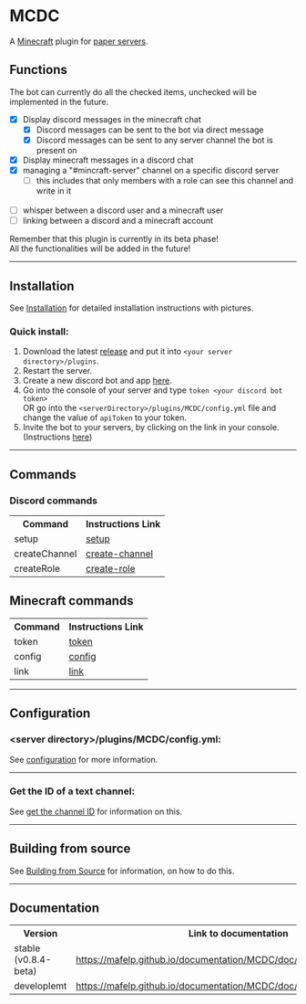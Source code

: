 # MCDC
A [Minecraft](https://www.minecraft.net) plugin for [paper servers](https://papermc.io).

## Functions
The bot can currently do all the checked items, unchecked will be implemented in the future.
 - [X] Display discord messages in the minecraft chat
    - [X] Discord messages can be sent to the bot via direct message
    - [X] Discord messages can be sent to any server channel the bot is present on
 - [X] Display minecraft messages in a discord chat
 - [X] managing a "#mincraft-server" channel on a specific discord server
   - [ ] this includes that only members with a role can see this channel and write in it
 <br><br>
 - [ ] whisper between a discord user and a minecraft user
 - [ ] linking between a discord and a minecraft account
<div class="alert alert-danger" role="alert">Remember that this plugin is currently in its beta phase!<br>
All the functionalities will be added in the future!</div>

---

## Installation
See [Installation](./installation) for detailed installation instructions with pictures.

### Quick install:
1. Download the latest [release](https://github.com/MaFeLP/MCDC/releases/) and put it into `<your server directory>/plugins`.
2. Restart the server.
3. Create a new discord bot and app [here](https://discord.com/developers/applications).
4. Go into the console of your server and type `token <your discord bot token>` <br>
   OR go into the `<serverDirectory>/plugins/MCDC/config.yml` file and change the value of `apiToken` to your token.
5. Invite the bot to your servers, by clicking on the link in your console. (Instructions [here](./invite-bot))

---

## Commands
### Discord commands
<table>
	<tr>
		<th>Command</th>
		<th>Instructions Link</th>
	</tr>
	<tr>
		<td>setup</td>
		<td><a href="./commands/setup">setup</a></td>
	</tr>
	<tr>
		<td>createChannel</td>
		<td><a href="./commands/create-channel">create-channel</a></td>
	</tr>
	<tr>
		<td>createRole</td>
		<td><a href="./commands/create-role">create-role</a></td>
	</tr>
</table>

## Minecraft commands
<table>
	<tr>
		<th>Command</th>
		<th>Instructions Link</th>
	</tr>
	<tr>
		<td>token</td>
		<td><a href="./commands/token">token</a></td>
	</tr>
	<tr>
		<td>config</td>
		<td><a href="./commands/config">config</a></td>
	</tr>
	<tr>
		<td>link</td>
		<td><a href="./commands/link">link</a></td>
	</tr>
</table>

---

## Configuration
### \<server directory\>/plugins/MCDC/config.yml:
See [configuration](./configuration) for more information.

---

### Get the ID of a text channel:
See [get the channel ID](./get-channel-ID) for information on this.

---

## Building from source
See [Building from Source](./building-from-source) for information, on how to do this.

---

## Documentation

<table>
	<tr>
		<th>Version</th>
		<th>Link to documentation</th>
		<th>Documentation Mirror</th>
	</tr>
	<tr>
		<td>stable (v0.8.4-beta)</td>
		<td><a href="https://mafelp.github.io/documentation/MCDC/doc/v0.8.4-beta/index.html">https://mafelp.github.io/documentation/MCDC/doc/v0.8.4-beta/index.html</a></td>
		<td><a href="https://mafelp.github.io/MCDC/doc/v0.8.4-beta/index.html">https://mafelp.github.io/MCDC/doc/v0.8.4-beta/index.html</a></td>
	</tr>
	<tr>
		<td>developlemt</td>
		<td><a href="https://mafelp.github.io/documentation/MCDC/doc/development/index.html">https://mafelp.github.io/documentation/MCDC/doc/development/index.html</a></td>
		<td><a href="https://mafelp.github.io/MCDC/doc/development/index.html">https://mafelp.github.io/MCDC/doc/development/index.html</a></td>
	</tr>
</table>
<!--
### Stable version
The documentation can be found either on
[my main project page](https://mafelp.github.io/documentation/MCDC/doc/v0.8.4-beta/index.html)
or [on this project's page](./doc/v0.8.4-beta/index.html).
### Development documentation
The documentation can be found either on
[my main project page](https://mafelp.github.io/documentation/MCDC/doc/development/index.html)
or [on this project's page](./doc/development/index.html).-->
